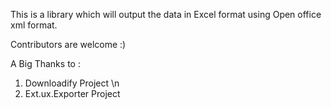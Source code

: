 This is a library which will output the data in Excel format using Open office xml format.

Contributors are welcome :)


A Big Thanks to :

1) Downloadify Project \n
2) Ext.ux.Exporter Project